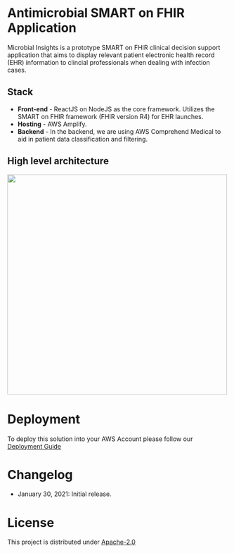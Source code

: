 # Antimicrobial SMART on FHIR Application
Microbial Insights is a prototype SMART on FHIR clinical decision support application that aims to display relevant patient electronic health record (EHR) information to clincial professionals when dealing with infection cases.  

## Stack

* **Front-end** - ReactJS on NodeJS as the core framework. Utilizes the SMART on FHIR framework (FHIR version R4) for EHR launches.
* **Hosting** - AWS Amplify.
* **Backend** - In the backend, we are using AWS Comprehend Medical to aid in patient data classification and filtering. 

## High level architecture

<img src="./docs/images/other/architecture_diagram.png"  width="500"/>

# Deployment
To deploy this solution into your AWS Account please follow our [Deployment Guide](./docs/deployment_guide.md)


# Changelog
* January 30, 2021: Initial release.

# License
This project is distributed under  [Apache-2.0](https://github.com/UBC-CIC/antimicrobial_app_smart_fhir/blob/main/LICENSE) 
